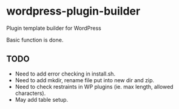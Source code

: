 # wordpress-plugin-builder
Plugin template builder for WordPress

Basic function is done.

## TODO
- Need to add error checking in install.sh.
- Need to add mkdir, rename file put into new dir and zip.
- Need to check restraints in WP plugins (ie. max length, allowed characters).
- May add table setup.
